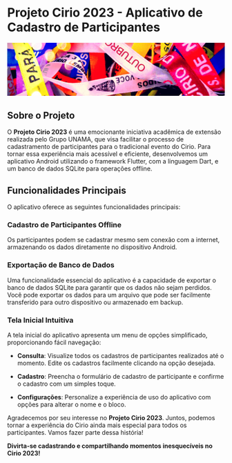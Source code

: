# Projeto Cirio 2023 - Aplicativo de Cadastro de Participantes

![Cirio 2023](/images_readme/imagem_cirio_2023.png)

## Sobre o Projeto

O **Projeto Cirio 2023** é uma emocionante iniciativa acadêmica de extensão realizada pelo Grupo UNAMA, que visa facilitar o processo de cadastramento de participantes para o tradicional evento do Cirio. Para tornar essa experiência mais acessível e eficiente, desenvolvemos um aplicativo Android utilizando o framework Flutter, com a linguagem Dart, e um banco de dados SQLite para operações offline.

## Funcionalidades Principais

O aplicativo oferece as seguintes funcionalidades principais:

### Cadastro de Participantes Offline

Os participantes podem se cadastrar mesmo sem conexão com a internet, armazenando os dados diretamente no dispositivo Android.

### Exportação de Banco de Dados

Uma funcionalidade essencial do aplicativo é a capacidade de exportar o banco de dados SQLite para garantir que os dados não sejam perdidos. Você pode exportar os dados para um arquivo que pode ser facilmente transferido para outro dispositivo ou armazenado em backup.

### Tela Inicial Intuitiva

A tela inicial do aplicativo apresenta um menu de opções simplificado, proporcionando fácil navegação:

- **Consulta**: Visualize todos os cadastros de participantes realizados até o momento. Edite os cadastros facilmente clicando na opção desejada.

- **Cadastro**: Preencha o formulário de cadastro de participante e confirme o cadastro com um simples toque.

- **Configurações**: Personalize a experiência de uso do aplicativo com opções para alterar o nome e o bloco.

Agradecemos por seu interesse no **Projeto Cirio 2023**. Juntos, podemos tornar a experiência do Cirio ainda mais especial para todos os participantes. Vamos fazer parte dessa história!

**Divirta-se cadastrando e compartilhando momentos inesquecíveis no Cirio 2023!**
